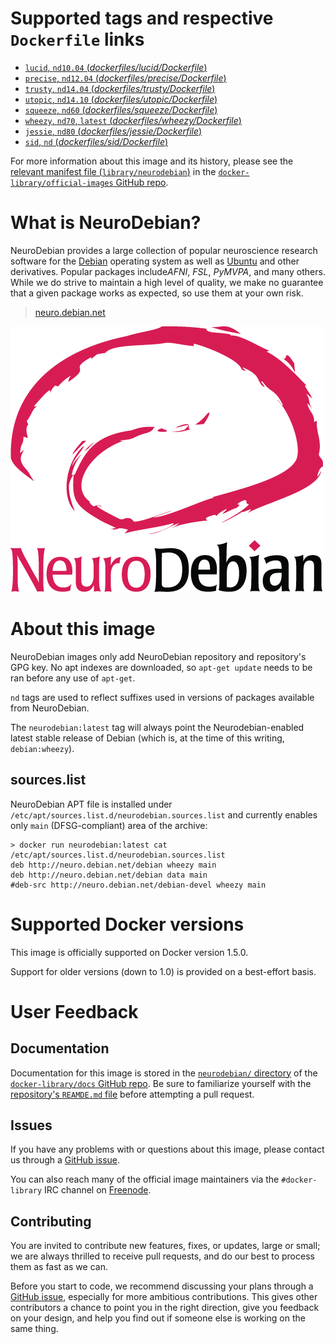 # Supported tags and respective `Dockerfile` links

-	[`lucid`, `nd10.04` (*dockerfiles/lucid/Dockerfile*)](https://github.com/neurodebian/dockerfiles/blob/9e8423812776668cf8e3e9653da939e22c11af7a/dockerfiles/lucid/Dockerfile)
-	[`precise`, `nd12.04` (*dockerfiles/precise/Dockerfile*)](https://github.com/neurodebian/dockerfiles/blob/9e8423812776668cf8e3e9653da939e22c11af7a/dockerfiles/precise/Dockerfile)
-	[`trusty`, `nd14.04` (*dockerfiles/trusty/Dockerfile*)](https://github.com/neurodebian/dockerfiles/blob/9e8423812776668cf8e3e9653da939e22c11af7a/dockerfiles/trusty/Dockerfile)
-	[`utopic`, `nd14.10` (*dockerfiles/utopic/Dockerfile*)](https://github.com/neurodebian/dockerfiles/blob/9e8423812776668cf8e3e9653da939e22c11af7a/dockerfiles/utopic/Dockerfile)
-	[`squeeze`, `nd60` (*dockerfiles/squeeze/Dockerfile*)](https://github.com/neurodebian/dockerfiles/blob/9e8423812776668cf8e3e9653da939e22c11af7a/dockerfiles/squeeze/Dockerfile)
-	[`wheezy`, `nd70`, `latest` (*dockerfiles/wheezy/Dockerfile*)](https://github.com/neurodebian/dockerfiles/blob/9e8423812776668cf8e3e9653da939e22c11af7a/dockerfiles/wheezy/Dockerfile)
-	[`jessie`, `nd80` (*dockerfiles/jessie/Dockerfile*)](https://github.com/neurodebian/dockerfiles/blob/9e8423812776668cf8e3e9653da939e22c11af7a/dockerfiles/jessie/Dockerfile)
-	[`sid`, `nd` (*dockerfiles/sid/Dockerfile*)](https://github.com/neurodebian/dockerfiles/blob/9e8423812776668cf8e3e9653da939e22c11af7a/dockerfiles/sid/Dockerfile)

For more information about this image and its history, please see the [relevant manifest file (`library/neurodebian`)](https://github.com/docker-library/official-images/blob/master/library/neurodebian) in the [`docker-library/official-images` GitHub repo](https://github.com/docker-library/official-images).

# What is NeuroDebian?

NeuroDebian provides a large collection of popular neuroscience research software for the [Debian](http://www.debian.org) operating system as well as [Ubuntu](http://www.ubuntu.com) and other derivatives. Popular packages include*AFNI*, *FSL*, *PyMVPA*, and many others. While we do strive to maintain a high level of quality, we make no guarantee that a given package works as expected, so use them at your own risk.

> [neuro.debian.net](http://neuro.debian.net/)

![logo](https://raw.githubusercontent.com/docker-library/docs/master/neurodebian/logo.png)

# About this image

NeuroDebian images only add NeuroDebian repository and repository's GPG key. No apt indexes are downloaded, so `apt-get update` needs to be ran before any use of `apt-get`.

`nd` tags are used to reflect suffixes used in versions of packages available from NeuroDebian.

The `neurodebian:latest` tag will always point the Neurodebian-enabled latest stable release of Debian (which is, at the time of this writing, `debian:wheezy`).

## sources.list

NeuroDebian APT file is installed under `/etc/apt/sources.list.d/neurodebian.sources.list` and currently enables only `main` (DFSG-compliant) area of the archive:

	> docker run neurodebian:latest cat /etc/apt/sources.list.d/neurodebian.sources.list
	deb http://neuro.debian.net/debian wheezy main
	deb http://neuro.debian.net/debian data main
	#deb-src http://neuro.debian.net/debian-devel wheezy main

# Supported Docker versions

This image is officially supported on Docker version 1.5.0.

Support for older versions (down to 1.0) is provided on a best-effort basis.

# User Feedback

## Documentation

Documentation for this image is stored in the [`neurodebian/` directory](https://github.com/docker-library/docs/tree/master/neurodebian) of the [`docker-library/docs` GitHub repo](https://github.com/docker-library/docs). Be sure to familiarize yourself with the [repository's `REAMDE.md` file](https://github.com/docker-library/docs/blob/master/README.md) before attempting a pull request.

## Issues

If you have any problems with or questions about this image, please contact us through a [GitHub issue](https://github.com/neurodebian/dockerfiles/issues).

You can also reach many of the official image maintainers via the `#docker-library` IRC channel on [Freenode](https://freenode.net).

## Contributing

You are invited to contribute new features, fixes, or updates, large or small; we are always thrilled to receive pull requests, and do our best to process them as fast as we can.

Before you start to code, we recommend discussing your plans through a [GitHub issue](https://github.com/neurodebian/dockerfiles/issues), especially for more ambitious contributions. This gives other contributors a chance to point you in the right direction, give you feedback on your design, and help you find out if someone else is working on the same thing.
